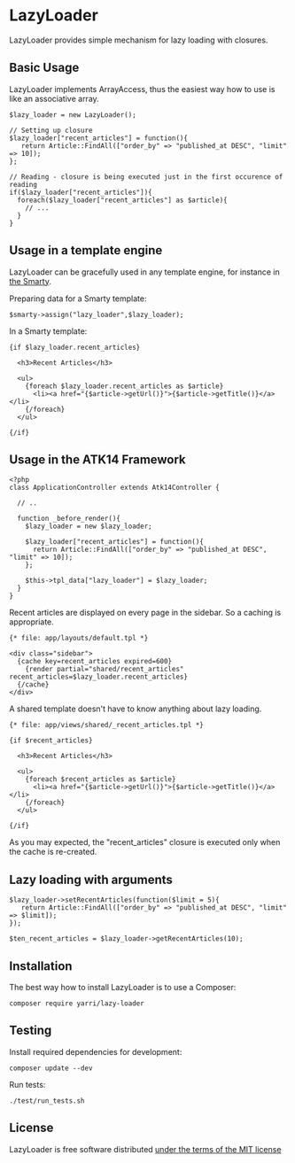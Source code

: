 LazyLoader
==========

LazyLoader provides simple mechanism for lazy loading with closures.

Basic Usage
-----------

LazyLoader implements ArrayAccess, thus the easiest way how to use is like an associative array.

    $lazy_loader = new LazyLoader();

    // Setting up closure
    $lazy_loader["recent_articles"] = function(){
       return Article::FindAll(["order_by" => "published_at DESC", "limit" => 10]);
    };

    // Reading - closure is being executed just in the first occurence of reading
    if($lazy_loader["recent_articles"]){
      foreach($lazy_loader["recent_articles"] as $article){
        // ...
      }
    }

Usage in a template engine
--------------------------

LazyLoader can be gracefully used in any template engine, for instance in [the Smarty](http://www.smarty.net/).

Preparing data for a Smarty template:

    $smarty->assign("lazy_loader",$lazy_loader);

In a Smarty template:

    {if $lazy_loader.recent_articles}

      <h3>Recent Articles</h3>

      <ul>
        {foreach $lazy_loader.recent_articles as $article}
          <li><a href="{$article->getUrl()}">{$article->getTitle()}</a></li>
        {/foreach}
      </ul>

    {/if}

Usage in the ATK14 Framework
----------------------------
  
    <?php
    class ApplicationController extends Atk14Controller {

      // ..

      function _before_render(){
        $lazy_loader = new $lazy_loader;

        $lazy_loader["recent_articles"] = function(){
          return Article::FindAll(["order_by" => "published_at DESC", "limit" => 10]);
        };

        $this->tpl_data["lazy_loader"] = $lazy_loader;
      }
    }

Recent articles are displayed on every page in the sidebar. So a caching is appropriate.

    {* file: app/layouts/default.tpl *}

    <div class="sidebar">
      {cache key=recent_articles expired=600}
        {render partial="shared/recent_articles" recent_articles=$lazy_loader.recent_articles}
      {/cache}
    </div>

A shared template doesn't have to know anything about lazy loading.

    {* file: app/views/shared/_recent_articles.tpl *}

    {if $recent_articles}

      <h3>Recent Articles</h3>

      <ul>
        {foreach $recent_articles as $article}
          <li><a href="{$article->getUrl()}">{$article->getTitle()}</a></li>
        {/foreach}
      </ul>

    {/if}

As you may expected, the "recent_articles" closure is executed only when the cache is re-created.

Lazy loading with arguments
---------------------------

    $lazy_loader->setRecentArticles(function($limit = 5){
       return Article::FindAll(["order_by" => "published_at DESC", "limit" => $limit]);
    });

    $ten_recent_articles = $lazy_loader->getRecentArticles(10);
 
Installation
------------

The best way how to install LazyLoader is to use a Composer:

    composer require yarri/lazy-loader

Testing
-------

Install required dependencies for development:

    composer update --dev

Run tests:

    ./test/run_tests.sh

License
-------

LazyLoader is free software distributed [under the terms of the MIT license](http://www.opensource.org/licenses/mit-license)

[//]: # ( vim: set ts=2 et: )
